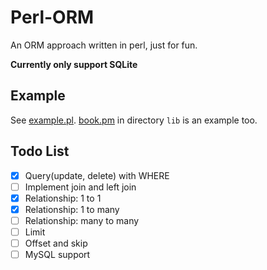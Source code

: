 # Perl-ORM
An ORM approach written in perl, just for fun.

**Currently only support SQLite**

## Example
See [example.pl](example.pl).
[book.pm](lib/book.pm) in directory `lib` is an example too.

## Todo List

- [x] Query(update, delete) with WHERE
- [ ] Implement join and left join
- [x] Relationship: 1 to 1
- [x] Relationship: 1 to many
- [ ] Relationship: many to many
- [ ] Limit
- [ ] Offset and skip
- [ ] MySQL support
